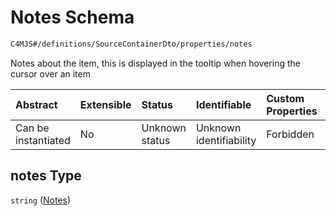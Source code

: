 # Notes Schema

```txt
C4MJS#/definitions/SourceContainerDto/properties/notes
```

Notes about the item, this is displayed in the tooltip when hovering the cursor over an item

| Abstract            | Extensible | Status         | Identifiable            | Custom Properties | Additional Properties | Access Restrictions | Defined In                                                                            |
| :------------------ | :--------- | :------------- | :---------------------- | :---------------- | :-------------------- | :------------------ | :------------------------------------------------------------------------------------ |
| Can be instantiated | No         | Unknown status | Unknown identifiability | Forbidden         | Allowed               | none                | [source-workspace.schema.json\*](source-workspace.schema.json "open original schema") |

## notes Type

`string` ([Notes](source-workspace-definitions-container-properties-notes.md))
